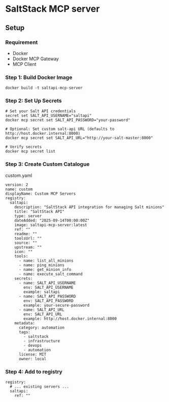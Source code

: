 # SaltStack MCP server

## Setup

### Requirement
- Docker
- Docker MCP Gateway
- MCP Client

### Step 1: Build Docker Image

```
docker build -t saltapi-mcp-server 
```

### Step 2: Set Up Secrets

```
# Set your Salt API credentials
secret set SALT_API_USERNAME="saltapi"
docker mcp secret set SALT_API_PASSWORD="your-password"

# Optional: Set custom salt-api URL (defaults to http://host.docker.internal:8000)
docker mcp secret set SALT_API_URL="http://your-salt-master:8000"

# Verify secrets
docker mcp secret list
```

### Step 3: Create Custom Catalogue

custom.yaml
```
version: 2
name: custom
displayName: Custom MCP Servers
registry:
  saltapi:
    description: "SaltStack API integration for managing Salt minions"
    title: "SaltStack API"
    type: server
    dateAdded: "2025-09-14T00:00:00Z"
    image: saltapi-mcp-server:latest
    ref: ""
    readme: ""
    toolsUrl: ""
    source: ""
    upstream: ""
    icon: ""
    tools:
      - name: list_all_minions
      - name: ping_minions
      - name: get_minion_info
      - name: execute_salt_command
    secrets:
      - name: SALT_API_USERNAME
        env: SALT_API_USERNAME
        example: saltapi
      - name: SALT_API_PASSWORD
        env: SALT_API_PASSWORD
        example: your-secure-password
      - name: SALT_API_URL
        env: SALT_API_URL
        example: http://host.docker.internal:8000
    metadata:
      category: automation
      tags:
        - saltstack
        - infrastructure
        - devops
        - automation
      license: MIT
      owner: local
```

### Step 4: Add to registry

```
registry:
  # ... existing servers ...
  saltapi:
    ref: ""
```





